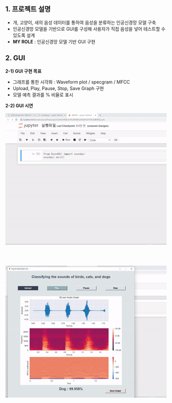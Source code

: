 ## 1. 프로젝트 설명 
- 개, 고양이, 새의 음성 데이터를 통하여 음성을 분류하는 인공신경망 모델 구축
- 인공신경망 모델을 기반으로 GUI를 구성해 사용자가 직접 음성을 넣어 테스트할 수 있도록 설계
- **MY ROLE** : 인공신경망 모델 기반 GUI 구현


## 2. GUI
**2-1) GUI 구현 목표**  
- 그래프를 통한 시각화 : Waveform plot / specgram / MFCC  
- Upload, Play, Pause, Stop, Save Graph 구현  
- 모델 예측 결과를 % 비율로 표시  


**2-2) GUI 시연**  
<p align="center"><img src="asset/GUI_실행_1.gif"></p>  
</br>  
</br>  
<p align="center"><img src="asset/GUI_실행_2.gif"></p>
